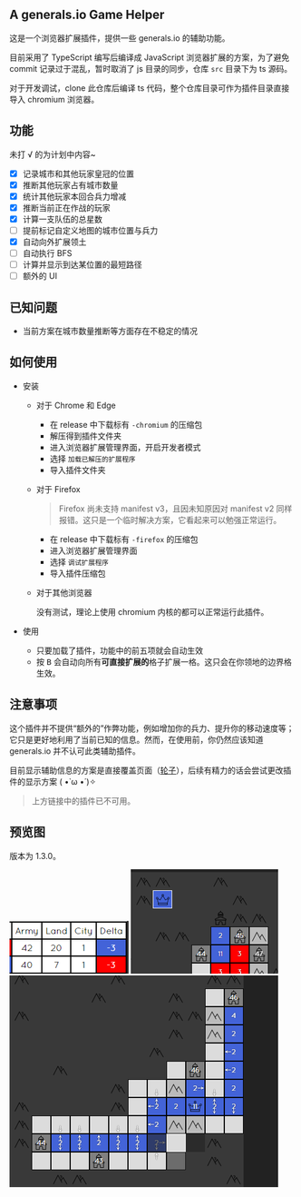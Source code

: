 ## A generals.io Game Helper

这是一个浏览器扩展插件，提供一些 generals.io 的辅助功能。

目前采用了 TypeScript 编写后编译成 JavaScript 浏览器扩展的方案，为了避免 commit 记录过于混乱，暂时取消了 js 目录的同步，仓库 `src` 目录下为 ts 源码。

对于开发调试，clone 此仓库后编译 ts 代码，整个仓库目录可作为插件目录直接导入 chromium 浏览器。

## 功能

未打 √ 的为计划中内容~

- [x] 记录城市和其他玩家皇冠的位置  
- [x] 推断其他玩家占有城市数量  
- [x] 统计其他玩家本回合兵力增减  
- [x] 推断当前正在作战的玩家  
- [x] 计算一支队伍的总星数  
- [ ] 提前标记自定义地图的城市位置与兵力  
- [x] 自动向外扩展领土  
- [ ] 自动执行 BFS  
- [ ] 计算并显示到达某位置的最短路径  
- [ ] 额外的 UI

## 已知问题

- 当前方案在城市数量推断等方面存在不稳定的情况

## 如何使用

- 安装

  - 对于 Chrome 和 Edge

    - 在 release 中下载标有 `-chromium` 的压缩包
    - 解压得到插件文件夹
    - 进入浏览器扩展管理界面，开启开发者模式
    - 选择 `加载已解压的扩展程序`
    - 导入插件文件夹

  - 对于 Firefox

    > Firefox 尚未支持 manifest v3，且因未知原因对 manifest v2 同样报错。这只是一个临时解决方案，它看起来可以勉强正常运行。

    - 在 release 中下载标有 `-firefox` 的压缩包
    - 进入浏览器扩展管理界面
    - 选择 `调试扩展程序`
    - 导入插件压缩包

  - 对于其他浏览器

    没有测试，理论上使用 chromium 内核的都可以正常运行此插件。

- 使用
  
  - 只要加载了插件，功能中的前五项就会自动生效
  - 按 <kbd>B</kbd> 会自动向所有**可直接扩展的**格子扩展一格。这只会在你领地的边界格生效。


## 注意事项

这个插件并不提供“额外的”作弊功能，例如增加你的兵力、提升你的移动速度等；它只是更好地利用了当前已知的信息。然而，在使用前，你仍然应该知道 generals.io 并不认可此类辅助插件。

目前显示辅助信息的方案是直接覆盖页面（[轮子](https://github.com/bshu2/generals-io-helper)），后续有精力的话会尝试更改插件的显示方案 ( •̀ ω •́ )✧

> 上方链接中的插件已不可用。

## 预览图

版本为 1.3.0。

![Calc](./img/preview1.png)
![Layout](./img/preview2.png)
![Auto BFS](./img/preview3.png)
